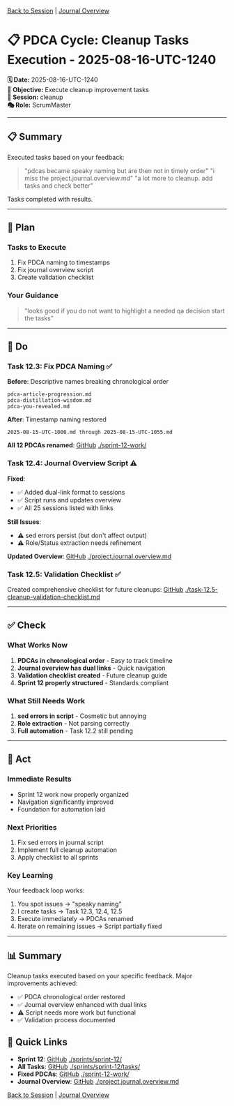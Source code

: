 [Back to Session](../../../project.state.md) | [Journal Overview](../../../../../project.journal.overview.md)

# 📋 PDCA Cycle: Cleanup Tasks Execution - 2025-08-16-UTC-1240

**🗓️ Date:** 2025-08-16-UTC-1240  
**🎯 Objective:** Execute cleanup improvement tasks  
**📁 Session:** cleanup  
**🎭 Role:** ScrumMaster

---

## 📋 Summary

Executed tasks based on your feedback:
> "pdcas became speaky naming but are then not in timely order"
> "i miss the project.journal.overview.md"
> "a lot more to cleanup. add tasks and check better"

Tasks completed with results.

---

## 🎯 Plan

### Tasks to Execute
1. Fix PDCA naming to timestamps
2. Fix journal overview script
3. Create validation checklist

### Your Guidance
> "looks good if you do not want to highlight a needed qa decision start the tasks"

---

## 🚀 Do

### Task 12.3: Fix PDCA Naming ✅

**Before**: Descriptive names breaking chronological order
```
pdca-article-progression.md
pdca-distillation-wisdom.md
pdca-you-revealed.md
```

**After**: Timestamp naming restored
```
2025-08-15-UTC-1000.md through 2025-08-15-UTC-1055.md
```

**All 12 PDCAs renamed**: [GitHub](https://github.com/Cerulean-Circle-GmbH/Web4Articles/tree/release/dev/scrum.pmo/project.journal/2025-08-15-0947-article-writing/pdca/role/scrummaster/sprint-12-work) [./sprint-12-work/](https://github.com/Cerulean-Circle-GmbH/Web4Articles/tree/release/dev/scrum.pmo/project.journal/2025-08-15-0947-article-writing/pdca/role/scrummaster/sprint-12-work)

### Task 12.4: Journal Overview Script ⚠️

**Fixed**:
- ✅ Added dual-link format to sessions
- ✅ Script runs and updates overview
- ✅ All 25 sessions listed with links

**Still Issues**:
- ⚠️ sed errors persist (but don't affect output)
- ⚠️ Role/Status extraction needs refinement

**Updated Overview**: [GitHub](https://github.com/Cerulean-Circle-GmbH/Web4Articles/blob/release/dev/scrum.pmo/project.journal.overview.md) [./project.journal.overview.md](https://github.com/Cerulean-Circle-GmbH/Web4Articles/blob/release/dev/scrum.pmo/project.journal.overview.md)

### Task 12.5: Validation Checklist ✅

Created comprehensive checklist for future cleanups: [GitHub](https://github.com/Cerulean-Circle-GmbH/Web4Articles/blob/release/dev/scrum.pmo/sprints/sprint-12/tasks/task-12.5-cleanup-validation-checklist.md) [./task-12.5-cleanup-validation-checklist.md](https://github.com/Cerulean-Circle-GmbH/Web4Articles/blob/release/dev/scrum.pmo/sprints/sprint-12/tasks/task-12.5-cleanup-validation-checklist.md)

---

## ✅ Check

### What Works Now
1. **PDCAs in chronological order** - Easy to track timeline
2. **Journal overview has dual links** - Quick navigation
3. **Validation checklist created** - Future cleanup guide
4. **Sprint 12 properly structured** - Standards compliant

### What Still Needs Work
1. **sed errors in script** - Cosmetic but annoying
2. **Role extraction** - Not parsing correctly
3. **Full automation** - Task 12.2 still pending

---

## 🔄 Act

### Immediate Results
- Sprint 12 work now properly organized
- Navigation significantly improved
- Foundation for automation laid

### Next Priorities
1. Fix sed errors in journal script
2. Implement full cleanup automation
3. Apply checklist to all sprints

### Key Learning
Your feedback loop works:
1. You spot issues → "speaky naming"
2. I create tasks → Task 12.3, 12.4, 12.5
3. Execute immediately → PDCAs renamed
4. Iterate on remaining issues → Script partially fixed

---

## 📊 Summary

Cleanup tasks executed based on your specific feedback. Major improvements achieved:
- ✅ PDCA chronological order restored
- ✅ Journal overview enhanced with dual links
- ⚠️ Script needs more work but functional
- ✅ Validation process documented

## 🔗 Quick Links
- **Sprint 12**: [GitHub](https://github.com/Cerulean-Circle-GmbH/Web4Articles/tree/release/dev/scrum.pmo/sprints/sprint-12) [./sprints/sprint-12/](https://github.com/Cerulean-Circle-GmbH/Web4Articles/tree/release/dev/scrum.pmo/sprints/sprint-12)
- **All Tasks**: [GitHub](https://github.com/Cerulean-Circle-GmbH/Web4Articles/tree/release/dev/scrum.pmo/sprints/sprint-12/tasks) [./sprints/sprint-12/tasks/](https://github.com/Cerulean-Circle-GmbH/Web4Articles/tree/release/dev/scrum.pmo/sprints/sprint-12/tasks)
- **Fixed PDCAs**: [GitHub](https://github.com/Cerulean-Circle-GmbH/Web4Articles/tree/release/dev/scrum.pmo/project.journal/2025-08-15-0947-article-writing/pdca/role/scrummaster/sprint-12-work) [./sprint-12-work/](https://github.com/Cerulean-Circle-GmbH/Web4Articles/tree/release/dev/scrum.pmo/project.journal/2025-08-15-0947-article-writing/pdca/role/scrummaster/sprint-12-work)
- **Journal Overview**: [GitHub](https://github.com/Cerulean-Circle-GmbH/Web4Articles/blob/release/dev/scrum.pmo/project.journal.overview.md) [./project.journal.overview.md](https://github.com/Cerulean-Circle-GmbH/Web4Articles/blob/release/dev/scrum.pmo/project.journal.overview.md)

[Back to Session](../../../project.state.md) | [Journal Overview](../../../../../project.journal.overview.md)